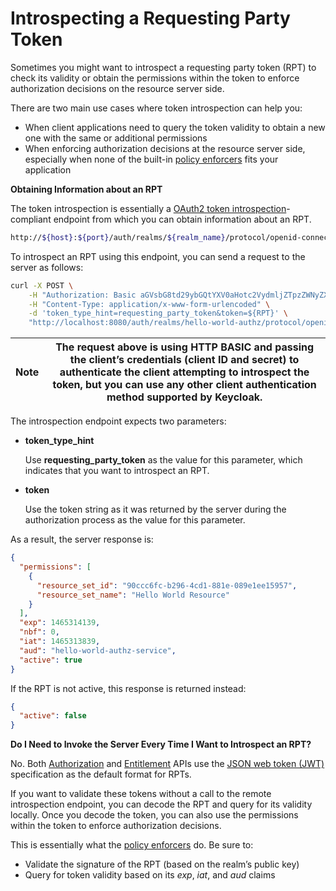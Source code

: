# Introspecting a Requesting Party Token

Sometimes you might want to introspect a requesting party token (RPT) to check its validity or obtain the permissions within the token to enforce authorization decisions on the resource server side.

There are two main use cases where token introspection can help you:

* When client applications need to query the token validity to obtain a new one with the same or additional permissions
* When enforcing authorization decisions at the resource server side, especially when none of the built-in [policy enforcers](https://wjw465150.gitbooks.io/keycloak-documentation/content/authorization\_services/topics/enforcer/overview.html#\_enforcer\_overview) fits your application

**Obtaining Information about an RPT**

The token introspection is essentially a [OAuth2 token introspection](https://tools.ietf.org/html/rfc7662)-compliant endpoint from which you can obtain information about an RPT.

```bash
http://${host}:${port}/auth/realms/${realm_name}/protocol/openid-connect/token/introspect
```

To introspect an RPT using this endpoint, you can send a request to the server as follows:

```bash
curl -X POST \
    -H "Authorization: Basic aGVsbG8td29ybGQtYXV0aHotc2VydmljZTpzZWNyZXQ=" \
    -H "Content-Type: application/x-www-form-urlencoded" \
    -d 'token_type_hint=requesting_party_token&token=${RPT}' \
    "http://localhost:8080/auth/realms/hello-world-authz/protocol/openid-connect/token/introspect"
```

| Note | The request above is using HTTP BASIC and passing the client’s credentials (client ID and secret) to authenticate the client attempting to introspect the token, but you can use any other client authentication method supported by Keycloak. |
| ---- | ---------------------------------------------------------------------------------------------------------------------------------------------------------------------------------------------------------------------------------------------- |

The introspection endpoint expects two parameters:

*   **token\_type\_hint**

    Use **requesting\_party\_token** as the value for this parameter, which indicates that you want to introspect an RPT.
*   **token**

    Use the token string as it was returned by the server during the authorization process as the value for this parameter.

As a result, the server response is:

```json
{
  "permissions": [
    {
      "resource_set_id": "90ccc6fc-b296-4cd1-881e-089e1ee15957",
      "resource_set_name": "Hello World Resource"
    }
  ],
  "exp": 1465314139,
  "nbf": 0,
  "iat": 1465313839,
  "aud": "hello-world-authz-service",
  "active": true
}
```

If the RPT is not active, this response is returned instead:

```json
{
  "active": false
}
```

**Do I Need to Invoke the Server Every Time I Want to Introspect an RPT?**

No. Both [Authorization](https://wjw465150.gitbooks.io/keycloak-documentation/content/authorization\_services/topics/service/authorization/authorization-api.html#\_service\_authorization\_api) and [Entitlement](https://wjw465150.gitbooks.io/keycloak-documentation/content/authorization\_services/topics/service/entitlement/entitlement-api.html#\_service\_entitlement\_api) APIs use the [JSON web token (JWT)](https://tools.ietf.org/html/rfc7519) specification as the default format for RPTs.

If you want to validate these tokens without a call to the remote introspection endpoint, you can decode the RPT and query for its validity locally. Once you decode the token, you can also use the permissions within the token to enforce authorization decisions.

This is essentially what the [policy enforcers](https://wjw465150.gitbooks.io/keycloak-documentation/content/authorization\_services/topics/enforcer/overview.html#\_enforcer\_overview) do. Be sure to:

* Validate the signature of the RPT (based on the realm’s public key)
* Query for token validity based on its _exp_, _iat_, and _aud_ claims
